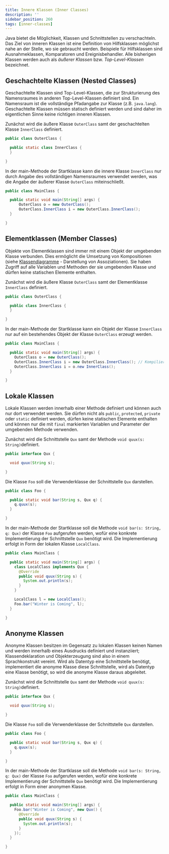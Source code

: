 ```yaml
---
title: Innere Klassen (Inner Classes)
description: ''
sidebar_position: 260
tags: [inner-classes]
---
```


Java bietet die Möglichkeit, Klassen und Schnittstellen zu verschachteln. Das Ziel von inneren Klassen ist eine Definition von Hilfsklassen möglichst nahe an der Stelle, wo sie gebraucht werden. Beispiele für Hilfsklassen sind Ausnahmeklassen, Komparatoren und
Ereignisbehandler. Alle bisherigen Klassen werden auch als _äußerer Klassen_ bzw. _Top-Level-Klassen_ bezeichnet.

## Geschachtelte Klassen (Nested Classes)

Geschachtelte Klassen sind Top-Level-Klassen, die zur Strukturierung des Namensraumes in anderen Top-Level-Klassen definiert sind. Ein Namensraum ist die vollständige Pfadangabe zur Klasse (z.B. `java.lang`). Geschachtelte Klassen müssen statisch definiert
werden und sind daher im eigentlichen Sinne keine richtigen inneren Klassen.

Zunächst wird die äußere Klasse `OuterClass` samt der geschachtelten Klasse `InnerClass` definiert.

```java title="OuterClass.java" showLineNumbers
public class OuterClass {

  public static class InnerClass {
  }

}
```

In der main-Methode der Startklasse kann die innere Klasse `InnerClass` nur durch Angabe des vollständigen Namensraumes verwendet werden, was die Angabe der äußerer Klasse `OuterClass` miteinschließt.

```java title="MainClass.java" showLineNumbers
public class MainClass {

  public static void main(String[] args) {
      OuterClass o = new OuterClass();
      OuterClass.InnerClass i = new OuterClass.InnerClass();
  }

}
```

## Elementklassen (Member Classes)

Objekte von Elementklassen sind immer mit einem Objekt der umgebenden Klasse verbunden. Dies ermöglicht die Umsetzung von Kompositionen (siehe [Klassendiagramme](uml/class-diagrams.md) - Darstellung von Assoziationen). Sie haben Zugriff auf alle Variablen
und Methoden der sie umgebenden Klasse und dürfen keine statischen Elemente enthalten.

Zunächst wird die äußere Klasse `OuterClass` samt der Elementklasse `InnerClass` definiert.

```java title="OuterClass.java" showLineNumbers
public class OuterClass {

  public class InnerClass {
  }

}
```

In der main-Methode der Startklasse kann ein Objekt der Klasse `InnerClass` nur auf ein bestehendes Objekt der Klasse `OuterClass` erzeugt werden.

```java title="MainClass.java" showLineNumbers
public class MainClass {

  public static void main(String[] args) {
    OuterClass o = new OuterClass();
    OuterClass.InnerClass i = new OuterClass.InnerClass(); // Kompilierungsfehler
    OuterClass.InnerClass i = o.new InnerClass();
  }

}
```

## Lokale Klassen

Lokale Klassen werden innerhalb einer Methode definiert und können auch nur dort verwendet werden. Sie dürfen nicht als `public`, `protected`, `private` oder `static` definiert werden, dürfen keine statischen Elemente enthalten und können nur die mit `final`
markierten Variablen und Parameter der umgebenden Methode verwenden.

Zunächst wird die Schnittstelle `Qux` samt der Methode `void quux(s: String)`definiert.

```java title="Qux.java" showLineNumbers
public interface Qux {

  void quux(String s);

}
```

Die Klasse `Foo` soll die Verwenderklasse der Schnittstelle `Qux` darstellen.

```java title="Foo.java" showLineNumbers
public class Foo {

  public static void bar(String s, Qux q) {
    q.quux(s);
  }

}
```

In der main-Methode der Startklasse soll die Methode `void bar(s: String, q: Qux)` der Klasse `Foo` aufgerufen werden, wofür eine konkrete Implementierung der Schnittstelle `Qux` benötigt wird. Die Implementierung erfolgt in Form der lokalen Klasse `LocalClass`.

```java title="MainClass.java" showLineNumbers
public class MainClass {

  public static void main(String[] args) {
    class LocalClass implements Qux {
      @Override
      public void quux(String s) {
        System.out.println(s);
      }
    }

    LocalClass l = new LocalClass();
    Foo.bar("Winter is Coming", l);
  }

}
```

## Anonyme Klassen

Anonyme Klassen besitzen im Gegensatz zu lokalen Klassen keinen Namen und werden innerhalb eines Ausdrucks definiert und instanziiert; Klassendeklaration und Objekterzeugung sind also in einem Sprachkonstrukt vereint. Wird als Datentyp eine Schnittstelle
benötigt, implementiert die anonyme Klasse diese Schnittstelle, wird als Datentyp eine Klasse benötigt, so wird die anonyme Klasse daraus abgeleitet.

Zunächst wird die Schnittstelle `Qux` samt der Methode `void quux(s: String)`definiert.

```java title="Qux.java" showLineNumbers
public interface Qux {

  void quux(String s);

}
```

Die Klasse `Foo` soll die Verwenderklasse der Schnittstelle `Qux` darstellen.

```java title="Foo.java" showLineNumbers
public class Foo {

  public static void bar(String s, Qux q) {
    q.quux(s);
  }

}
```

In der main-Methode der Startklasse soll die Methode `void bar(s: String, q: Qux)` der Klasse `Foo` aufgerufen werden, wofür eine konkrete Implementierung der Schnittstelle `Qux` benötigt wird. Die Implementierung erfolgt in Form einer anonymen Klasse.

```java title="MainClass.java" showLineNumbers
public class MainClass {

  public static void main(String[] args) {
    Foo.bar("Winter is Coming", new Qux() {
      @Override
      public void quux(String s) {
        System.out.println(s);
      }
    });
  }

}
```
